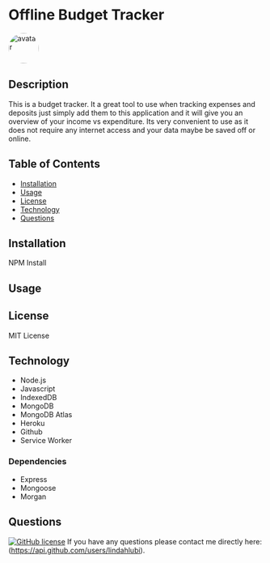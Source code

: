 # Offline Budget Tracker

<img src="https://avatars.githubusercontent.com/u/73988543?v=4" alt="avatar" style="border-radius: 36px" width="60" />

## Description

This is a budget tracker. It a great tool to use when tracking expenses and deposits just simply add them to this application and it will give you an overview of your income vs expenditure. Its very convenient to use as it does not require any internet access and your data maybe be saved off or online.

## Table of Contents 

* [Installation](#installation)
* [Usage](#usage)
* [License](#license)
* [Technology](#technology)
* [Questions](#questions)

## Installation

NPM Install

## Usage

## License

MIT License

## Technology 

- Node.js
- Javascript
- IndexedDB
- MongoDB
- MongoDB Atlas
- Heroku
- Github
- Service Worker

### Dependencies

- Express
- Mongoose
- Morgan








## Questions

[![GitHub license](https://img.shields.io/badge/GitHubUser-lindahlubi-orange)](https://api.github.com/users/lindahlubi)
If you have any questions please contact me directly here: (https://api.github.com/users/lindahlubi).